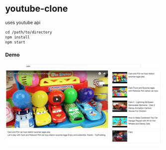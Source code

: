 # youtube-clone
uses youtube api

```
cd /path/to/directory
npm install
npm start
```
### Demo

![Game Preview](./demo.png)
